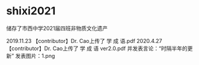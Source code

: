 # shixi2021
储存了市西中学2021届四班非物质文化遗产

2019.11.23
【contributor】Dr. Cao上传了 学 成 语.pdf
2020.4.27
【contributor】Dr. Cao上传了 学 成 语 ver2.0.pdf
  并发表言论：“时隔半年的更新”
    发表图片：1.png
